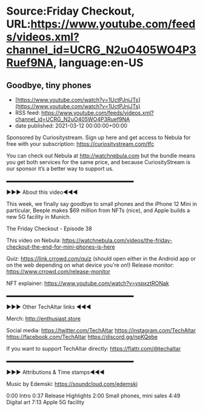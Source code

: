# Source:Friday Checkout, URL:https://www.youtube.com/feeds/videos.xml?channel_id=UCRG_N2uO405WO4P3Ruef9NA, language:en-US

## Goodbye, tiny phones
 - [https://www.youtube.com/watch?v=1UctPJniJTs](https://www.youtube.com/watch?v=1UctPJniJTs)
 - RSS feed: https://www.youtube.com/feeds/videos.xml?channel_id=UCRG_N2uO405WO4P3Ruef9NA
 - date published: 2021-03-12 00:00:00+00:00

Sponsored by Curiositystream. Sign up here and get access to Nebula for free with your subscription: https://curiositystream.com/tfc

You can check out Nebula at http://watchnebula.com but the bundle means you get both services for the same price, and because CuriosityStream is our sponsor it’s a better way to support us. 

▬▬▬▬▬▬▬▬▬▬▬▬▬▬▬▬▬▬▬▬▬▬▬▬ 

►►► About this video◄◄◄

This week, we finally say goodbye to small phones and the iPhone 12 Mini in particular, Beeple makes $69 million from NFTs (nice), and Apple builds a new 5G facility in Munich.

The Friday Checkout - Episode 38

This video on Nebula: https://watchnebula.com/videos/the-friday-checkout-the-end-for-mini-phones-is-here

Quiz: https://link.crrowd.com/quiz (should open either in the Android app or on the web depending on what device you're on!)
Release monitor: https://www.crrowd.com/release-monitor

NFT explainer: https://www.youtube.com/watch?v=vspxztRONak

▬▬▬▬▬▬▬▬▬▬▬▬▬▬▬▬▬▬▬▬▬▬▬▬

►►► Other TechAltar links ◄◄◄

Merch: 
http://enthusiast.store 

Social media: 
https://twitter.com/TechAltar 
https://instagram.com/TechAltar 
https://facebook.com/TechAltar 
https://discord.gg/npKQebe

If you want to support TechAltar directly: 
https://flattr.com/@techaltar 

▬▬▬▬▬▬▬▬▬▬▬▬▬▬▬▬▬▬▬▬▬▬▬▬

►►► Attributions & Time stamps◄◄◄

Music by Edemski: https://soundcloud.com/edemski 

0:00 Intro
0:37 Release Highlights
2:00 Small phones, mini sales
4:49 Digital art
7:13 Apple 5G facility

